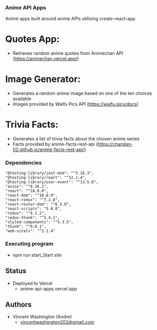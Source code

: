 ### Anime API Apps

Anime apps built around anime APIs utilizing create-react-app

# Quotes App:
- Retrieves random anime quotes from Animechan API (https://animechan.vercel.app/) 

# Image Generator:
- Generates a random anime image based on one of the ten choices available
- Images provided by  Waifu Pics API (https://waifu.pics/docs)

# Trivia Facts:
- Generates a list of trivia facts about the chosen anime series
- Facts provided by anime-facts-rest-api (https://chandan-02.github.io/anime-facts-rest-api/)

### Dependencies
    "@testing-library/jest-dom": "^5.16.3",
    "@testing-library/react": "^12.1.4",
    "@testing-library/user-event": "^13.5.0",
    "axios": "^0.26.1",
    "react": "^18.0.0",
    "react-dom": "^18.0.0",
    "react-redux": "^7.2.8",
    "react-router-dom": "^6.3.0",
    "react-scripts": "5.0.0",
    "redux": "^4.1.2",
    "redux-thunk": "^2.4.1",
    "styled-components": "^5.3.5",
    "thunk": "^0.0.1",
    "web-vitals": "^2.1.4"

### Executing program
* npm run start_Start site

## Status
* Deployed to Vercel
    - anime-api-apps.vercel.app

## Authors
* Vincent Washington (Andre)
    - vincentwashington202@gmail.com

